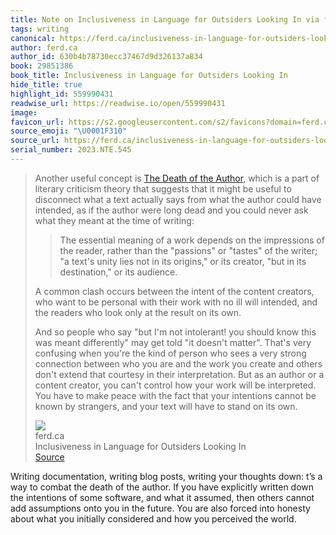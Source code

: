 ```yaml
---
title: Note on Inclusiveness in Language for Outsiders Looking In via ferd.ca
tags: writing
canonical: https://ferd.ca/inclusiveness-in-language-for-outsiders-looking-in.html
author: ferd.ca
author_id: 630b4b78730ecc37467d9d326137a834
book: 29851386
book_title: Inclusiveness in Language for Outsiders Looking In
hide_title: true
highlight_id: 559990431
readwise_url: https://readwise.io/open/559990431
image:
favicon_url: https://s2.googleusercontent.com/s2/favicons?domain=ferd.ca
source_emoji: "\U0001F310"
source_url: https://ferd.ca/inclusiveness-in-language-for-outsiders-looking-in.html#:~:text=Another%20useful%20concept,on%20its%20own.
serial_number: 2023.NTE.545
---
```

> Another useful concept is [The Death of the Author](https://en.wikipedia.org/wiki/The_Death_of_the_Author), which is a part of literary criticism theory that suggests that it might be useful to disconnect what a text actually says from what the author could have intended, as if the author were long dead and you could never ask what they meant at the time of writing:
> 
> > The essential meaning of a work depends on the impressions of the reader, rather than the "passions" or "tastes" of the writer; "a text's unity lies not in its origins," or its creator, "but in its destination," or its audience.
> 
> A common clash occurs between the intent of the content creators, who want to be personal with their work with no ill will intended, and the readers who look only at the result on its own.
> 
> And so people who say "but I'm not intolerant! you should know this was meant differently" may get told "it doesn't matter". That's very confusing when you're the kind of person who sees a very strong connection between who you are and the work you create and others don't extend that courtesy in their interpretation. But as an author or a content creator, you can't control how your work will be interpreted. You have to make peace with the fact that your intentions cannot be known by strangers, and your text will have to stand on its own.
> <div class="quoteback-footer"><div class="quoteback-avatar"><img class="mini-favicon" src="https://s2.googleusercontent.com/s2/favicons?domain=ferd.ca"></div><div class="quoteback-metadata"><div class="metadata-inner"><span style="display:none">FROM:</span><div aria-label="ferd.ca" class="quoteback-author"> ferd.ca</div><div aria-label="Inclusiveness in Language for Outsiders Looking In" class="quoteback-title"> Inclusiveness in Language for Outsiders Looking In</div></div></div><div class="quoteback-backlink"><a target="_blank" aria-label="go to the full text of this quotation" rel="noopener" href="https://ferd.ca/inclusiveness-in-language-for-outsiders-looking-in.html#:~:text=Another%20useful%20concept,on%20its%20own." class="quoteback-arrow"> Source</a></div></div>

Writing documentation, writing blog posts, writing your thoughts down: t’s a way to combat the death of the author. If you have explicitly written down the intentions of some software, and what it assumed, then others cannot add assumptions onto you in the future. You are also forced into honesty about what you initially considered and how you perceived the world. 
